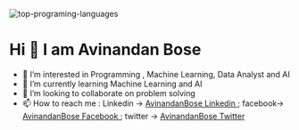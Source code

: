 
![top-programing-languages](https://user-images.githubusercontent.com/38869235/164253697-0e8b44dc-3ab0-471e-89df-f7147bcef59e.jpeg)

 <h1>Hi 👋 I am Avinandan Bose</h1>
 
- 👀 I’m interested in Programming , Machine Learning, Data Analyst and AI
- 🌱 I’m currently learning Machine Learning and AI
- 💞️ I’m looking to collaborate on problem solving
- 📫 How to reach me : Linkedin → <a href = "https://www.linkedin.com/in/avinandan-bose-07592110a/"> AvinandanBose Linkedin </a> ; facebook→ <a href = "https://www.facebook.com/avinandan.bose.963/"> AvinandanBose Facebook </a> ; 
 twitter → <a href = "https://twitter.com/Avinandan_Bose_"> AvinandanBose Twitter </a>
 
 

<!---
AvinandanBose/AvinandanBose is a ✨ special ✨ repository because its `README.md` (this file) appears on your GitHub profile.
You can click the Preview link to take a look at your changes.
--->

